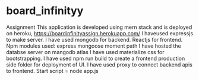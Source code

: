 # board_infinityy
Assignment
This application is developed using mern stack and is deployed on heroku, https://boardinfinityassign.herokuapp.com/
I haveused expressjs to make server.
I have used mongodb for backend.
Reactjs for frontend.
Npm modules used:
express
mongoose
moment
path
I have hosted the databse server on mangodb atlas
I have used materialize css for bootstrapping.
I have used npm run build to create a frontend production side folder for deployment of UI.
I have used proxy to connect backend apis to frontend.
Start script = node app.js
